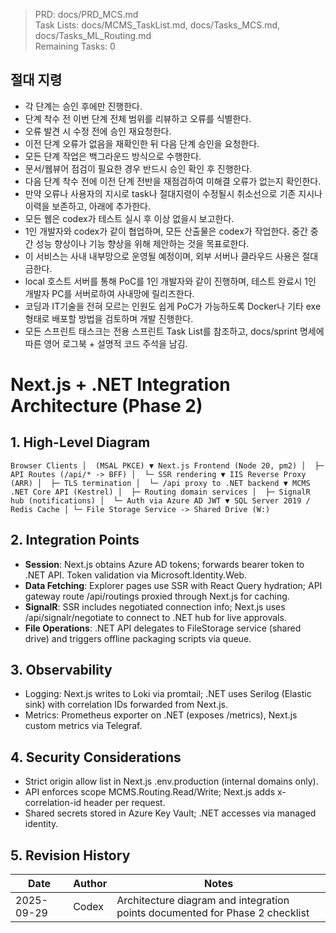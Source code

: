 > PRD: docs/PRD_MCS.md  
> Task Lists: docs/MCMS_TaskList.md, docs/Tasks_MCS.md, docs/Tasks_ML_Routing.md  
> Remaining Tasks: 0

## 절대 지령
- 각 단계는 승인 후에만 진행한다.
- 단계 착수 전 이번 단계 전체 범위를 리뷰하고 오류를 식별한다.
- 오류 발견 시 수정 전에 승인 재요청한다.
- 이전 단계 오류가 없음을 재확인한 뒤 다음 단계 승인을 요청한다.
- 모든 단계 작업은 백그라운드 방식으로 수행한다.
- 문서/웹뷰어 점검이 필요한 경우 반드시 승인 확인 후 진행한다.
- 다음 단계 착수 전에 이전 단계 전반을 재점검하여 미해결 오류가 없는지 확인한다.
- 만약 오류나 사용자의 지시로 task나 절대지령이 수정될시 취소선으로 기존 지시나 이력을 보존하고, 아래에 추가한다.
- 모든 웹은 codex가 테스트 실시 후 이상 없을시 보고한다.
- 1인 개발자와 codex가 같이 협업하며, 모든 산출물은 codex가 작업한다. 중간 중간 성능 향상이나 기능 향상을 위해 제안하는 것을 목표로한다.
- 이 서비스는 사내 내부망으로 운영될 예정이며, 외부 서버나 클라우드 사용은 절대 금한다.
- local 호스트 서버를 통해 PoC를 1인 개발자와 같이 진행하며, 테스트 완료시 1인 개발자 PC를 서버로하여 사내망에 릴리즈한다.
- 코딩과 IT기술을 전혀 모르는 인원도 쉽게 PoC가 가능하도록 Docker나 기타 exe 형태로 배포할 방법을 검토하며 개발 진행한다.
- 모든 스프린트 태스크는 전용 스프린트 Task List를 참조하고, docs/sprint 명세에 따른 영어 로그북 + 설명적 코드 주석을 남김.
# Next.js + .NET Integration Architecture (Phase 2)

## 1. High-Level Diagram
`
Browser Clients
   │  (MSAL PKCE)
   ▼
Next.js Frontend (Node 20, pm2)
   │  ├─ API Routes (/api/* -> BFF)
   │  └─ SSR rendering
   ▼
IIS Reverse Proxy (ARR)
   │  ├─ TLS termination
   │  └─ /api proxy to .NET backend
   ▼
MCMS .NET Core API (Kestrel)
   │  ├─ Routing domain services
   │  ├─ SignalR hub (notifications)
   │  └─ Auth via Azure AD JWT
   ▼
SQL Server 2019 / Redis Cache
   │
   └─ File Storage Service -> Shared Drive (W:)
`

## 2. Integration Points
- **Session**: Next.js obtains Azure AD tokens; forwards bearer token to .NET API. Token validation via Microsoft.Identity.Web.
- **Data Fetching**: Explorer pages use SSR with React Query hydration; API gateway route /api/routings proxied through Next.js for caching.
- **SignalR**: SSR includes negotiated connection info; Next.js uses /api/signalr/negotiate to connect to .NET hub for live approvals.
- **File Operations**: .NET API delegates to FileStorage service (shared drive) and triggers offline packaging scripts via queue.

## 3. Observability
- Logging: Next.js writes to Loki via promtail; .NET uses Serilog (Elastic sink) with correlation IDs forwarded from Next.js.
- Metrics: Prometheus exporter on .NET (exposes /metrics), Next.js custom metrics via Telegraf.

## 4. Security Considerations
- Strict origin allow list in Next.js .env.production (internal domains only).
- API enforces scope MCMS.Routing.Read/Write; Next.js adds x-correlation-id header per request.
- Shared secrets stored in Azure Key Vault; .NET accesses via managed identity.

## 5. Revision History
| Date | Author | Notes |
| --- | --- | --- |
| 2025-09-29 | Codex | Architecture diagram and integration points documented for Phase 2 checklist |

